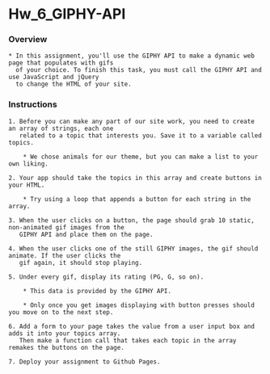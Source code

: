 # Hw_6_GIPHY-API

### Overview

    * In this assignment, you'll use the GIPHY API to make a dynamic web page that populates with gifs 
      of your choice. To finish this task, you must call the GIPHY API and use JavaScript and jQuery 
      to change the HTML of your site.


### Instructions

    1. Before you can make any part of our site work, you need to create an array of strings, each one
       related to a topic that interests you. Save it to a variable called topics.

        * We chose animals for our theme, but you can make a list to your own liking.

    2. Your app should take the topics in this array and create buttons in your HTML.

        * Try using a loop that appends a button for each string in the array.

    3. When the user clicks on a button, the page should grab 10 static, non-animated gif images from the 
       GIPHY API and place them on the page.

    4. When the user clicks one of the still GIPHY images, the gif should animate. If the user clicks the 
       gif again, it should stop playing.

    5. Under every gif, display its rating (PG, G, so on).

        * This data is provided by the GIPHY API.

        * Only once you get images displaying with button presses should you move on to the next step.

    6. Add a form to your page takes the value from a user input box and adds it into your topics array. 
       Then make a function call that takes each topic in the array remakes the buttons on the page.

    7. Deploy your assignment to Github Pages.

